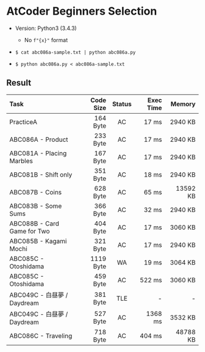 # AtCoder Beginners Selection

- Version: Python3 (3.4.3)
  + No `f"{x}"` format

- `$ cat abc086a-sample.txt | python abc086a.py`
- `$ python abc086a.py < abc086a-sample.txt`

## Result

| Task | Code Size | Status | Exec Time | Memory |
|:---|---:|:---:|---:|---:| 
| PracticeA | 164 Byte | AC | 17 ms | 2940 KB |
| ABC086A - Product | 233 Byte | AC | 17 ms | 2940 KB |
| ABC081A - Placing Marbles | 167 Byte | AC | 17 ms | 2940 KB |
| ABC081B - Shift only | 351 Byte | AC | 18 ms | 2940 KB |
| ABC087B - Coins | 628 Byte | AC | 65 ms | 13592 KB |
| ABC083B - Some Sums | 366 Byte | AC | 32 ms | 2940 KB |
| ABC088B - Card Game for Two | 404 Byte | AC | 17 ms | 3060 KB |
| ABC085B - Kagami Mochi | 321 Byte | AC | 17 ms | 2940 KB |
| ABC085C - Otoshidama | 1119 Byte | WA | 19 ms | 3064 KB |
| ABC085C - Otoshidama | 459 Byte | AC | 522 ms | 3060 KB |
| ABC049C - 白昼夢 / Daydream | 381 Byte | TLE | - | - |
| ABC049C - 白昼夢 / Daydream | 527 Byte | AC | 1368 ms | 3532 KB |
| ABC086C - Traveling | 718 Byte | AC | 404 ms | 48788 KB |
